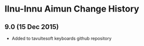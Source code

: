 Ilnu-Innu Aimun Change History
============================

9.0 (15 Dec 2015)
-----------------

* Added to tavultesoft keyboards github repository
